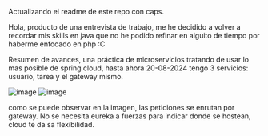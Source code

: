 Actualizando el readme de este repo con caps.

Hola, producto de una entrevista de trabajo, me he decidido a volver a recordar mis
skills en java que no he podido refinar en alguito de tiempo por haberme enfocado en php :C

Resumen de avances, una práctica de microservicios tratando de usar lo mas posible de spring cloud,
hasta ahora 20-08-2024 tengo 3 servicios: usuario, tarea y el gateway mismo.

![image](https://github.com/user-attachments/assets/906dc10c-378b-420c-9d04-8787c62e0782)
![image](https://github.com/user-attachments/assets/efae2a4b-8c5a-4d48-ab98-d22eb8d79d9c)


como se puede observar en la imagen, las peticiones se enrutan por gateway. No se necesita eureka a fuerzas para
indicar donde se hostean, cloud te da sa flexibilidad.

